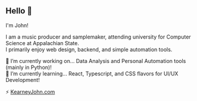 ## Hello 👋

I'm John! 

I am a music producer and samplemaker, attending university for Computer Science at Appalachian State.  
I primarily enjoy web design, backend, and simple automation tools.  

🔭 I’m currently working on... Data Analysis and Personal Automation tools (mainly in Python)!  
🌱 I’m currently learning... React, Typescript, and CSS flavors for UI/UX Development!

⚡ [KearneyJohn.com](https://kearneyjohn.com) 

